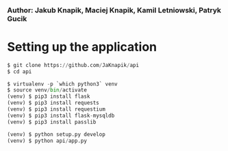 ### Author: Jakub Knapik, Maciej Knapik, Kamil Letniowski, Patryk Gucik

# Setting up the application

```python
$ git clone https://github.com/JaKnapik/api
$ cd api

$ virtualenv -p `which python3` venv
$ source venv/bin/activate
(venv) $ pip3 install flask
(venv) $ pip3 install requests
(venv) $ pip3 install requestium
(venv) $ pip3 install flask-mysqldb
(venv) $ pip3 install passlib

(venv) $ python setup.py develop
(venv) $ python api/app.py
